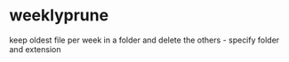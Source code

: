 weeklyprune
===========

keep oldest file per week in a folder and delete the others - specify folder and extension
